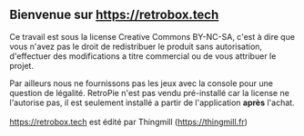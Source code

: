 Bienvenue sur https://retrobox.tech
-------------------------------

Ce travail est sous la license Creative Commons BY-NC-SA, c'est à dire que vous n'avez pas le droit de redistribuer le produit sans autorisation, d'effectuer des modifications a titre commercial ou de vous attribuer le projet.

Par ailleurs nous ne fournissons pas les jeux avec la console pour une question de légalité. RetroPie n'est pas vendu pré-installé car la license ne l'autorise pas, il est seulement installé a partir de l'application **après** l'achat.<br />
<br />
https://retrobox.tech est édité par Thingmill (https://thingmill.fr)
